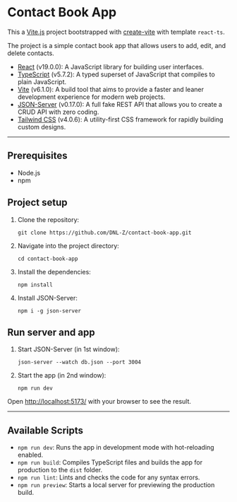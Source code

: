 # Contact Book App

This a [Vite.js](https://vitejs.dev/) project bootstrapped with [create-vite](https://vite.dev/guide/) with template
`react-ts`.

The project is a simple contact book app that allows users to add, edit, and delete contacts.

- [React](https://reactjs.org/) (v19.0.0): A JavaScript library for building user interfaces.
- [TypeScript](https://www.typescriptlang.org/) (v5.7.2): A typed superset of JavaScript that compiles to plain
  JavaScript.
- [Vite](https://vitejs.dev/) (v6.1.0): A build tool that aims to provide a faster and leaner development experience for
  modern web projects.
- [JSON-Server](https://github.com/typicode/json-server) (v0.17.0): A full fake REST API that allows you to create a
  CRUD API with zero coding.
- [Tailwind CSS](https://tailwindcss.com/) (v4.0.6): A utility-first CSS framework for rapidly building custom designs.

---

## Prerequisites

- Node.js
- npm

## Project setup

1. Clone the repository:
    ```
    git clone https://github.com/DNL-Z/contact-book-app.git
    ```

2. Navigate into the project directory:
    ```
    cd contact-book-app
    ```

3. Install the dependencies:
    ```
    npm install
    ```

4. Install JSON-Server:
    ```
    npm i -g json-server
    ```

## Run server and app

1. Start JSON-Server (in 1st window):
    ```
    json-server --watch db.json --port 3004
    ```
2. Start the app (in 2nd window):
    ```
    npm run dev
    ```

Open [http://localhost:5173/](http://localhost:5173/) with your browser to see the result.

---

## Available Scripts

- `npm run dev`: Runs the app in development mode with hot-reloading enabled.
- `npm run build`: Compiles TypeScript files and builds the app for production to the `dist` folder.
- `npm run lint`: Lints and checks the code for any syntax errors.
- `npm run preview`: Starts a local server for previewing the production build.
